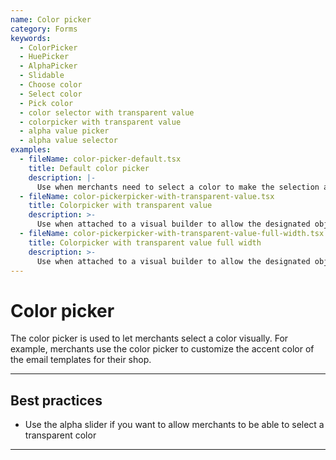 ```yaml
---
name: Color picker
category: Forms
keywords:
  - ColorPicker
  - HuePicker
  - AlphaPicker
  - Slidable
  - Choose color
  - Select color
  - Pick color
  - color selector with transparent value
  - colorpicker with transparent value
  - alpha value picker
  - alpha value selector
examples:
  - fileName: color-picker-default.tsx
    title: Default color picker
    description: |-
      Use when merchants need to select a color to make the selection a visual task rather than a technical one.
  - fileName: color-pickerpicker-with-transparent-value.tsx
    title: Colorpicker with transparent value
    description: >-
      Use when attached to a visual builder to allow the designated object to have a transparent background that allows underlying objects to show through.
  - fileName: color-pickerpicker-with-transparent-value-full-width.tsx
    title: Colorpicker with transparent value full width
    description: >-
      Use when attached to a visual builder to allow the designated object to have a transparent background that allows underlying objects to show through.
---
```


# Color picker

The color picker is used to let merchants select a color visually. For example, merchants use the color picker to customize the accent color of the email templates for their shop.

---

## Best practices

- Use the alpha slider if you want to allow merchants to be able to select a transparent color

---
